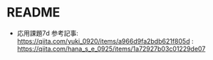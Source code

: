 # README

* 応用課題7d 参考記事: https://qiita.com/yuki_0920/items/a966d9fa2bdb621f805d
                     : https://qiita.com/hana_s_e_0925/items/1a72927b03c01229de07